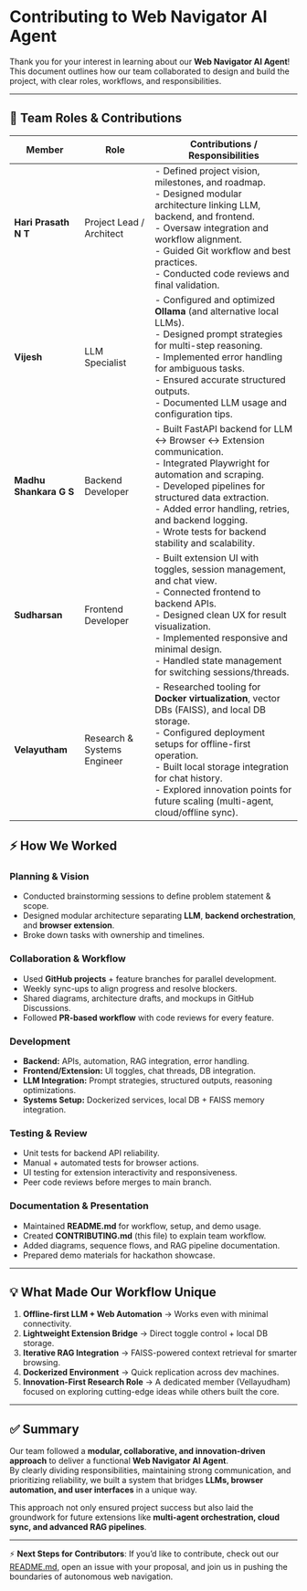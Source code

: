 # Contributing to **Web Navigator AI Agent**

Thank you for your interest in learning about our **Web Navigator AI Agent**!  
This document outlines how our team collaborated to design and build the project, with clear roles, workflows, and responsibilities.  

---

## 👥 Team Roles & Contributions  

| Member | Role | Contributions / Responsibilities |
|--------|------|----------------------------------|
| **Hari Prasath N T** | Project Lead / Architect | - Defined project vision, milestones, and roadmap.<br>- Designed modular architecture linking LLM, backend, and frontend.<br>- Oversaw integration and workflow alignment.<br>- Guided Git workflow and best practices.<br>- Conducted code reviews and final validation. |
| **Vijesh** | LLM Specialist | - Configured and optimized **Ollama** (and alternative local LLMs).<br>- Designed prompt strategies for multi-step reasoning.<br>- Implemented error handling for ambiguous tasks.<br>- Ensured accurate structured outputs.<br>- Documented LLM usage and configuration tips. |
| **Madhu Shankara G S** | Backend Developer | - Built FastAPI backend for LLM ↔ Browser ↔ Extension communication.<br>- Integrated Playwright for automation and scraping.<br>- Developed pipelines for structured data extraction.<br>- Added error handling, retries, and backend logging.<br>- Wrote tests for backend stability and scalability. |
| **Sudharsan** | Frontend Developer | - Built extension UI with toggles, session management, and chat view.<br>- Connected frontend to backend APIs.<br>- Designed clean UX for result visualization.<br>- Implemented responsive and minimal design.<br>- Handled state management for switching sessions/threads. |
| **Velayutham** | Research & Systems Engineer | - Researched tooling for **Docker virtualization**, vector DBs (FAISS), and local DB storage.<br>- Configured deployment setups for offline-first operation.<br>- Built local storage integration for chat history.<br>- Explored innovation points for future scaling (multi-agent, cloud/offline sync). |


## ⚡ How We Worked  

### Planning & Vision  
- Conducted brainstorming sessions to define problem statement & scope.  
- Designed modular architecture separating **LLM**, **backend orchestration**, and **browser extension**.  
- Broke down tasks with ownership and timelines.  

### Collaboration & Workflow  
- Used **GitHub projects** + feature branches for parallel development.  
- Weekly sync-ups to align progress and resolve blockers.  
- Shared diagrams, architecture drafts, and mockups in GitHub Discussions.  
- Followed **PR-based workflow** with code reviews for every feature.  

### Development  
- **Backend:** APIs, automation, RAG integration, error handling.  
- **Frontend/Extension:** UI toggles, chat threads, DB integration.  
- **LLM Integration:** Prompt strategies, structured outputs, reasoning optimizations.  
- **Systems Setup:** Dockerized services, local DB + FAISS memory integration.  

### Testing & Review  
- Unit tests for backend API reliability.  
- Manual + automated tests for browser actions.  
- UI testing for extension interactivity and responsiveness.  
- Peer code reviews before merges to main branch.  

### Documentation & Presentation  
- Maintained **README.md** for workflow, setup, and demo usage.  
- Created **CONTRIBUTING.md** (this file) to explain team workflow.  
- Added diagrams, sequence flows, and RAG pipeline documentation.  
- Prepared demo materials for hackathon showcase.  

---

## 💡 What Made Our Workflow Unique  

1. **Offline-first LLM + Web Automation** → Works even with minimal connectivity.  
2. **Lightweight Extension Bridge** → Direct toggle control + local DB storage.  
3. **Iterative RAG Integration** → FAISS-powered context retrieval for smarter browsing.  
4. **Dockerized Environment** → Quick replication across dev machines.  
5. **Innovation-First Research Role** → A dedicated member (Vellayudham) focused on exploring cutting-edge ideas while others built the core.  

---

## ✅ Summary  

Our team followed a **modular, collaborative, and innovation-driven approach** to deliver a functional **Web Navigator AI Agent**.  
By clearly dividing responsibilities, maintaining strong communication, and prioritizing reliability, we built a system that bridges **LLMs, browser automation, and user interfaces** in a unique way.  

This approach not only ensured project success but also laid the groundwork for future extensions like **multi-agent orchestration, cloud sync, and advanced RAG pipelines**.  

---

⚡ **Next Steps for Contributors**: If you’d like to contribute, check out our [README.md](./README.md), open an issue with your proposal, and join us in pushing the boundaries of autonomous web navigation.  
